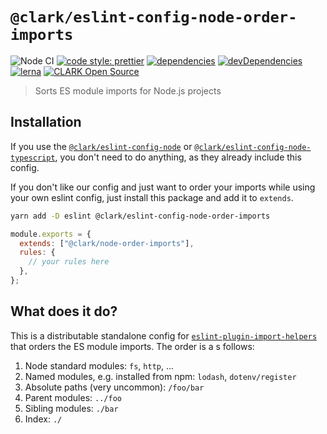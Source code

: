# `@clark/eslint-config-node-order-imports`

![Node CI](https://github.com/ClarkSource/eslint-config/workflows/Node%20CI/badge.svg)
[![code style: prettier](https://img.shields.io/badge/code_style-prettier-ff69b4.svg)](https://github.com/prettier/prettier)
[![dependencies](https://david-dm.org/ClarkSource/eslint-config/status.svg?path=packages/eslint-config-node-order-imports)](https://david-dm.org/ClarkSource/eslint-config?path=packages/eslint-config-node-order-imports)
[![devDependencies](https://david-dm.org/ClarkSource/eslint-config/dev-status.svg?path=packages/eslint-config-node-order-imports)](https://david-dm.org/ClarkSource/eslint-config?path=packages/eslint-config-node-order-imports&type=dev)
[![lerna](https://img.shields.io/badge/maintained%20with-lerna-cc00ff.svg)](https://lernajs.io/)
[![CLARK Open Source](https://img.shields.io/badge/CLARK-Open%20Source-%232B6CDE.svg)](https://www.clark.de/de/jobs)

> Sorts ES module imports for Node.js projects

## Installation

If you use the [`@clark/eslint-config-node`][eslint-config-node] or
[`@clark/eslint-config-node-typescript`][eslint-config-node-typescript], you
don't need to do anything, as they already include this config.

[eslint-config-node]: https://github.com/ClarkSource/eslint-config/tree/master/packages/eslint-config-node
[eslint-config-node-typescript]: https://github.com/ClarkSource/eslint-config/tree/master/packages/eslint-config-node-typescript

If you don't like our config and just want to order your imports while using
your own eslint config, just install this package and add it to `extends`.

```bash
yarn add -D eslint @clark/eslint-config-node-order-imports
```

```js
module.exports = {
  extends: ["@clark/node-order-imports"],
  rules: {
    // your rules here
  },
};
```

## What does it do?

This is a distributable standalone config for
[`eslint-plugin-import-helpers`][eslint-plugin-import-helpers] that orders the
ES module imports. The order is a s follows:

1. Node standard modules: `fs`, `http`, ...
2. Named modules, e.g. installed from npm: `lodash`, `dotenv/register`
3. Absolute paths (very uncommon): `/foo/bar`
4. Parent modules: `../foo`
5. Sibling modules: `./bar`
6. Index: `./`

[eslint-plugin-import-helpers]: https://github.com/Tibfib/eslint-plugin-import-helpers

